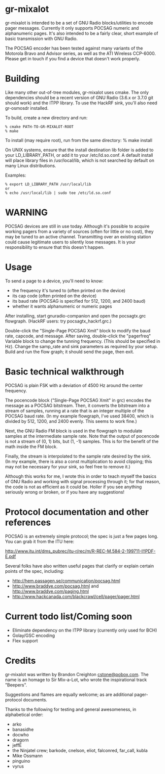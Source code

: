 gr-mixalot
==========

gr-mixalot is intended to be a set of GNU Radio blocks/utilities to encode 
pager messages.  Currently it only supports POCSAG numeric and alphanumeric 
pages.  It's also intended to be a fairly clear, short example of basic 
transmission with GNU Radio.   

The POCSAG encoder has been tested against many variants of the Motorola Bravo 
and Advisor series, as well as the ATI Wireless CCP-6000.  Please get in touch 
if you find a device that doesn't work properly.  


Building
========

Like many other out-of-tree modules, gr-mixalot uses cmake.  The only 
dependencies should be a recent version of GNU Radio (3.6.x or 3.7.0 git should 
work) and the ITPP library.  To use the HackRF sink, you'll also need gr-osmosdr 
installed.

To build, create a new directory and run:

    % cmake PATH-TO-GR-MIXALOT-ROOT
    % make

To install (may require root), run from the same directory:
    % make install

On UNIX systems, ensure that the install destination lib folder is added to
your LD\_LIBRARY\_PATH, or add it to your /etc/ld.so.conf. A default install
will place library files in /usr/local/lib, which is not searched by default
on many Linux distributions.

Examples:

    % export LD_LIBRARY_PATH /usr/local/lib
    or
    % echo /usr/local/lib | sudo tee /etc/ld.so.conf

WARNING
=======

POCSAG devices are still in use today.  Although it's possible to acquire 
working pagers from a variety of sources (often for little or no cost), they
may be tuned to an active channel.  Transmitting over an existing station
could cause legitimate users to silently lose messages.  It is your 
responsibility to ensure that this doesn't happen.  


Usage
=====

To send a page to a device, you'll need to know:

* the frequency it's tuned to (often printed on the device)
* its cap code (often printed on the device)
* its baud rate (POCSAG is specified for 512, 1200, and 2400 baud)
* whether it wants alphanumeric or numeric pages

After installing, start gnuradio-companion and open the pocsagtx.grc flowgraph.
(HackRF users: try pocsagtx_hackrf.grc.)

Double-click the "Single-Page POCSAG Xmit" block to modify the baud rate, 
capcode, and message.  After saving, double-click the "pagerfreq" Variable block
to change the tunning frequency.  (This should be specified in Hz).  Change the
samp_rate and sink parameters as required by your setup.  Build and run the 
flow graph; it should send the page, then exit.  


Basic technical walkthrough
===========================

POCSAG is plain FSK with a deviation of 4500 Hz around the center frequency.  

The pocencode block ("Single-Page POCSAG Xmit" in grc) encodes the message as
a POCSAG bitstream.  Then, it converts the bitstream into a stream of samples,
running at a rate that is an integer multiple of the POCSAG baud rate.  (In 
my example flowgraph, I've used 38400, which is divided by 512, 1200, and 2400 
evenly.  This seems to work fine.)

Next, the GNU Radio FM block is used in the flowgraph to modulate samples at 
the intermediate sample rate.  Note that the output of pocencode is not a 
stream of (0, 1) bits, but (1, -1) samples.  This is for the benefit of the math
inside the FM block.  

Finally, the stream is interpolated to the sample rate desired by the sink.  
(In my example, there is also a const multiplication to avoid clipping; this
may not be necessary for your sink, so feel free to remove it.)

Although this works for me, I wrote this in order to teach myself the basics of
GNU Radio and working with signal processing through it; for that reason, 
the code is not as efficient as it could be.  Holler if you see anything 
seriously wrong or broken, or if you have any suggestions!


Protocol documentation and other references
===========================================

POCSAG is an extremely simple protocol; the spec is just a few pages long.
You can grab it from the ITU here:

http://www.itu.int/dms_pubrec/itu-r/rec/m/R-REC-M.584-2-199711-I!!PDF-E.pdf

Several folks have also written useful pages that clarify or explain certain
points of the spec, including:

* http://hem.passagen.se/communication/pocsag.html
* http://www.braddye.com/pocsag.html and http://www.braddye.com/paging.html
* http://www.hackcanada.com/blackcrawl/cell/pager/pager.html


Current todo list/Coming soon
=============================

* Eliminate dependency on the ITPP library (currently only used for BCH) 
* Golay/GSC encoding 
* Flex support


Credits
=======

gr-mixalot was written by Brandon Creighton <cstone@pobox.com>.  The name is 
an homage to Sir Mix-a-Lot, who wrote the inspirational track "Beepers".   

Suggestions and flames are equally welcome; as are additional pager-protocol
documents.

Thanks to the following for testing and general awesomeness, in alphabetical 
order: 
* arko
* banasidhe
* docwho
* dragorn
* jeffE
* the Ninjatel crew; barkode, cnelson, eliot, falconred, far_call, kubla
* Mike Ossmann
* pinguino
* vyrus

